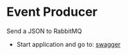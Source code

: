 # Event Producer

Send a JSON to RabbitMQ

- Start application and go to: [swagger](http://localhost:9000/swagger-ui.html)
